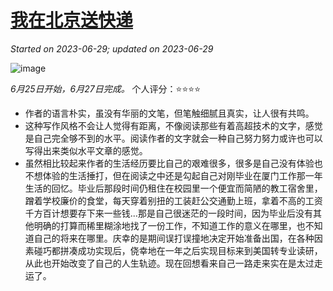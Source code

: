 # [我在北京送快递](https://github.com/askming/Personal-reading/issues/25)

_Started on 2023-06-29; updated on 2023-06-29_

![image](https://github.com/askming/Personal-reading/assets/5671771/55e98580-6408-461c-90cc-6decd8b69d01)

_6月25日开始，6月27日完成。_
个人评分：⭐️⭐️⭐️⭐️

- 作者的语言朴实，虽没有华丽的文笔，但笔触细腻且真实，让人很有共鸣。
- 这种写作风格不会让人觉得有距离，不像阅读那些有着高超技术的文字，感觉是自己完全够不到的水平。阅读作者的文字就会一种自己努力努力或许也可以写得出来类似水平文章的感觉。
- 虽然相比较起来作者的生活经历要比自己的艰难很多，很多是自己没有体验也不想体验的生活捶打，但在阅读之中还是勾起自己对刚毕业在厦门工作那一年生活的回忆。毕业后那段时间仍租住在校园里一个便宜而简陋的教工宿舍里，蹭着学校廉价的食堂，每天穿着别扭的工装赶公交通勤上班，拿着不高的工资千方百计想要存下来一些钱...那是自己很迷茫的一段时间，因为毕业后没有其他明确的打算而稀里糊涂地找了一份工作，不知道工作的意义在哪里，也不知道自己的将来在哪里。庆幸的是期间误打误撞地决定开始准备出国，在各种因素碰巧都拼凑成功实现后，侥幸地在一年之后实现目标来到美国转专业读研，从此也开始改变了自己的人生轨迹。现在回想看来自己一路走来实在是太过走运了。